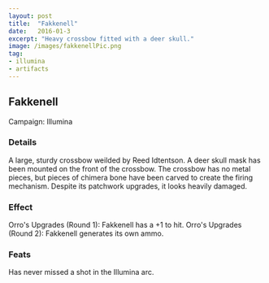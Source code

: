 ```yaml
---
layout: post
title:  "Fakkenell"
date:   2016-01-3
excerpt: "Heavy crossbow fitted with a deer skull."
image: /images/fakkenellPic.png
tag:
- illumina
- artifacts 
---
```


## Fakkenell
Campaign: Illumina

### Details

A large, sturdy crossbow weilded by Reed Idtentson. A deer skull mask has been mounted on the front of the crossbow. The crossbow has no metal pieces, but pieces of chimera bone have been carved to create the firing mechanism. Despite its patchwork upgrades, it looks heavily damaged.


### Effect

Orro's Upgrades (Round 1): Fakkenell has a +1 to hit.
Orro's Upgrades (Round 2): Fakkenell generates its own ammo.

### Feats

Has never missed a shot in the Illumina arc.
